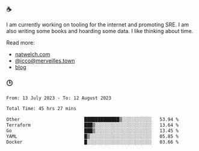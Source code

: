 ### ☕

I am currently working on tooling for the internet and promoting SRE. I am also writing some books and hoarding some data. I like thinking about time. 

Read more:

 - [natwelch.com](https://natwelch.com)
 - [@icco@merveilles.town](https://merveilles.town/@icco)
 - [blog](https://writing.natwelch.com)

### 🕒

<!--START_SECTION:waka-->

```txt
From: 13 July 2023 - To: 12 August 2023

Total Time: 45 hrs 27 mins

Other                        █████████████▒░░░░░░░░░░░   53.94 %
Terraform                    ███▒░░░░░░░░░░░░░░░░░░░░░   13.64 %
Go                           ███▒░░░░░░░░░░░░░░░░░░░░░   13.45 %
YAML                         █▒░░░░░░░░░░░░░░░░░░░░░░░   05.85 %
Docker                       █░░░░░░░░░░░░░░░░░░░░░░░░   03.66 %
```

<!--END_SECTION:waka-->
